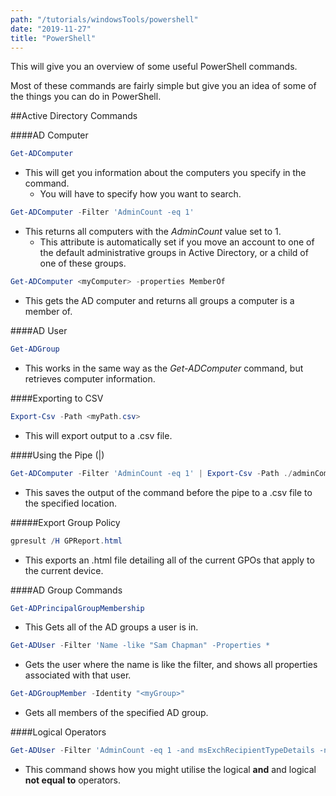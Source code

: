 ```yaml
---
path: "/tutorials/windowsTools/powershell"
date: "2019-11-27"
title: "PowerShell"
---
```


This will give you an overview of some useful PowerShell commands.

Most of these commands are fairly simple but give you an idea of some of the things you can do in PowerShell.

##Active Directory Commands

####AD Computer
```powershell
Get-ADComputer 
```
* This will get you information about the computers you specify in the command.
    * You will have to specify how you want to search.

```powershell
Get-ADComputer -Filter 'AdminCount -eq 1'
```
* This returns all computers with the *AdminCount* value set to 1.
    * This attribute is automatically set if you move an account to one of the default administrative groups in Active Directory, or a child of one of these groups.

```powershell
Get-ADComputer <myComputer> -properties MemberOf 
```
* This gets the AD computer and returns all groups a computer is a member of.

####AD User
```powershell
Get-ADGroup
```
* This works in the same way as the *Get-ADComputer* command, but retrieves computer information.

####Exporting to CSV
```powershell
Export-Csv -Path <myPath.csv>
```
* This will export output to a .csv file.

####Using the Pipe (|)
```powershell
Get-ADComputer -Filter 'AdminCount -eq 1' | Export-Csv -Path ./adminComputers.csv
```
* This saves the output of the command before the pipe to a .csv file to the specified location.

#####Export Group Policy
```powershell
gpresult /H GPReport.html
```
* This exports an .html file detailing all of the current GPOs that apply to the current device.

####AD Group Commands
```powershell
Get-ADPrincipalGroupMembership
```
* This Gets all of the AD groups a user is in.

```powershell
Get-ADUser -Filter 'Name -like "Sam Chapman" -Properties *  
```
* Gets the user where the name is like the filter, and shows all properties associated with that user.

```powershell
Get-ADGroupMember -Identity "<myGroup>" 
```
* Gets all members of the specified AD group.

####Logical Operators
```powershell
Get-ADUser -Filter 'AdminCount -eq 1 -and msExchRecipientTypeDetails -ne 0' -properties msExchRecipientTypeDetails 
```
* This command shows how you might utilise the logical **and** and logical **not equal to** operators.